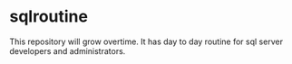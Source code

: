 # sqlroutine
This repository will grow overtime. It has day to day routine for sql server developers and administrators.
